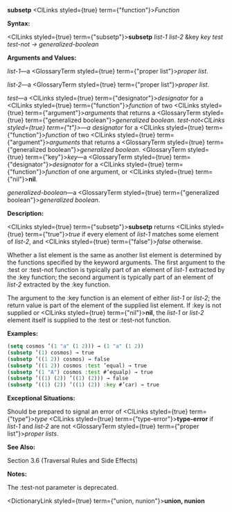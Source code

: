 **subsetp** <ClLinks styled={true} term={"function"}><i>Function</i></ClLinks> 



**Syntax:** 



<ClLinks styled={true} term={"subsetp"}><b>subsetp</b></ClLinks> *list-1 list-2* &amp;key *key test test-not → generalized-boolean* 







 



 



**Arguments and Values:** 



*list-1*—a <GlossaryTerm styled={true} term={"proper list"}><i>proper list</i></GlossaryTerm>. 



*list-2*—a <GlossaryTerm styled={true} term={"proper list"}><i>proper list</i></GlossaryTerm>. 



*test*—a <ClLinks styled={true} term={"designator"}><i>designator</i></ClLinks> for a <ClLinks styled={true} term={"function"}><i>function</i></ClLinks> of two <ClLinks styled={true} term={"argument"}><i>arguments</i></ClLinks> that returns a <GlossaryTerm styled={true} term={"generalized boolean"}><i>generalized boolean</i></GlossaryTerm>. *test-not<ClLinks styled={true} term={"t"}><i>—a </i></ClLinks>designator* for a <ClLinks styled={true} term={"function"}><i>function</i></ClLinks> of two <ClLinks styled={true} term={"argument"}><i>arguments</i></ClLinks> that returns a <GlossaryTerm styled={true} term={"generalized boolean"}><i>generalized boolean</i></GlossaryTerm>. <GlossaryTerm styled={true} term={"key"}><i>key</i></GlossaryTerm>—a <GlossaryTerm styled={true} term={"designator"}><i>designator</i></GlossaryTerm> for a <ClLinks styled={true} term={"function"}><i>function</i></ClLinks> of one argument, or <ClLinks styled={true} term={"nil"}><b>nil</b></ClLinks>. 



*generalized-boolean*—a <GlossaryTerm styled={true} term={"generalized boolean"}><i>generalized boolean</i></GlossaryTerm>. 



**Description:** 



<ClLinks styled={true} term={"subsetp"}><b>subsetp</b></ClLinks> returns <ClLinks styled={true} term={"true"}><i>true</i></ClLinks> if every element of *list-1* matches some element of *list-2*, and <ClLinks styled={true} term={"false"}><i>false</i></ClLinks> otherwise. 



Whether a list element is the same as another list element is determined by the functions specified by the keyword arguments. The first argument to the :test or :test-not function is typically part of an element of *list-1* extracted by the :key function; the second argument is typically part of an element of *list-2* extracted by the :key function. 



The argument to the :key function is an element of either *list-1* or *list-2*; the return value is part of the element of the supplied list element. If :key is not supplied or <ClLinks styled={true} term={"nil"}><b>nil</b></ClLinks>, the *list-1* or *list-2* element itself is supplied to the :test or :test-not function. 



**Examples:**
```lisp
(setq cosmos ’(1 "a" (1 2))) → (1 "a" (1 2)) 
(subsetp ’(1) cosmos) → true 
(subsetp ’((1 2)) cosmos) → false 
(subsetp ’((1 2)) cosmos :test ’equal) → true 
(subsetp ’(1 "A") cosmos :test #’equalp) → true 
(subsetp ’((1) (2)) ’((1) (2))) → false 
(subsetp ’((1) (2)) ’((1) (2)) :key #’car) → true 
```
**Exceptional Situations:** 



Should be prepared to signal an error of <ClLinks styled={true} term={"type"}><i>type</i></ClLinks> <ClLinks styled={true} term={"type-error"}><b>type-error</b></ClLinks> if *list-1* and *list-2* are not <GlossaryTerm styled={true} term={"proper list"}><i>proper lists</i></GlossaryTerm>. 



**See Also:** 



Section 3.6 (Traversal Rules and Side Effects) 



**Notes:** 



The :test-not parameter is deprecated. 







 



 



<DictionaryLink styled={true} term={"union, nunion"}><b>union, nunion</b></DictionaryLink> 



